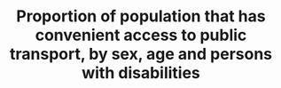 ---
comments_and_limitations: 'While the Bureau of Transportation Statistics continues
  to make progress on a National Transit Map, the level of transit system coverage
  is insufficient to allow us to generate data for 11.2.1 Proportion of population
  that has convenient access to public transport, by sex, age and persons with disabilities.

  Steven Beningo (10/20/2017 email to Kali Kong) Bureau of Transportation Statistics/OST/USDOT'
data_non_statistical: true
goal_meta_link: http://unstats.un.org/sdgs/files/metadata-compilation/Metadata-Goal-11.pdf
graph: null
graph_title: Proportion of population that has convenient access to public transport,
  by sex, age and persons with disabilities
graph_type: null
has_metadata: true
indicator: 11.2.1
indicator_definition: "The indicator is suitable, particularly in the countries/cities\
  \ where the information exists. The Target is too broad intending to measure multiple\
  \ aspects of urban mobility. The indicator covers three critical aspects of this\
  \ target: accessible in distance, energy-efficient and the expansion of public transport.\
  \ \tUN-Habitat position, in line with all the organizations supporting this indicator,\
  \ is that necessary adjustments are required to minimize its complexity and make\
  \ it more suitable for global monitoring. \tThe indicator can be measured by a proxy,\
  \ which is the proportion of the population that has a public transit stop within\
  \ 0.5 km. This reduces the complexity of the 20 minutes (which is very variable\
  \ in different hours of the day or days of the week). \tIn case there is no spatial\
  \ information on the population location and density, the indicator can measure\
  \ the proportion of the surface that has a public transit stop. \tAs cities/countries\
  \ evolve in their data collection systems, the indicator could be harmonized to\
  \ include the elements indicated by the EC (street network and frequency of the\
  \ transport)."
indicator_name: Proportion of population that has convenient access to public transport,
  by sex, age and persons with disabilities
indicator_sort_order: 11-02-01
indicator_variable: null
layout: indicator
national_geographical_coverage: United States
permalink: /11-2-1/
published: true
rationale_interpretation: "\n\tAlthough it is an indicator not easy to collect in\
  \ all cities/countries in the world, it proposes an innovative mechanism of data\
  \ collection and analysis. \n\tAs the Outcome Document 2nd Meeting of the Urban\
  \ SDGs Campaign in Bangalore (12-14 February 2015) recognizes: \n\t\tNo internationally\
  \ agreed methodology exists for measuring convenience and service quality of public\
  \ transport. In addition, global/local on urban transport systems do not exist.\
  \ Moreover, data is not harmonized and comparable at the world level. \n\t\tTo obtain\
  \ this data will require collecting it at municipal/city level with serious deficiencies\
  \ in some areas such as data on mass transit and on transport infrastructure. \n\
  \tThe European Commission, on the contrary, considers that 'this is a good indicator\
  \ which can be collected in a relatively straightforward way' (DG REGIO, 2015).\
  \ The assessment of the indicator done by the EC applies only for cities in the\
  \ developed world, and not all. \n\tThe EC document highlights that the indicator\
  \ was calculated for 80 European cities and stresses that the estimation requires\
  \ the following data availability: (1) geo-coded public transport stops and the\
  \ number of departures at each stop, (2) a high resolution GIS layer with population\
  \ (for example census enumeration areas or a population grid) and (3) a street network\
  \ (if available). \n\tHowever, these data requirements are not available in most\
  \ middle income countries.\n\tUN-Habitat disagrees with this rating. This is a very\
  \ relevant indicator. It is empirically proven that public transport makes cities\
  \ more inclusive, safe and sustainable. \n\tEffective and low-cost transportation\
  \ for mobility is critical for urban poverty and inequalities reduction, and economic\
  \ development because it provides access to jobs, health care, education services\
  \ and other public goods. \n\tClean Public transport is very efficient for the reduction\
  \ of C02 emissions and therefore it contributes to climate change."
reporting_status: notstarted
sdg_goal: 11
source_active_1: true
source_notes_1: null
source_title_1: null
target: By 2030, provide access to safe, affordable, accessible and sustainable transport
  systems for all, improving road safety, notably by expanding public transport, with
  special attention to the needs of those in vulnerable situations, women, children,
  persons with disabilities and older persons.
target_id: '11.2'
title: Proportion of population that has convenient access to public transport, by
  sex, age and persons with disabilities
un_custodial_agency: 'UN HABITAT (Partnering Agencies: UNEP, UNECE)'
un_designated_tier: '2'
variable_description: null
variable_notes: null
---